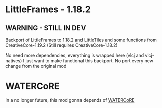 # LittleFrames - 1.18.2
## WARNING - STILL  IN DEV
Backport of LittleFrames to 1.18.2 and LittleTiles and some functions from
CreativeCore-1.19.2 (Still requires CreativeCore-1.18.2)

No need more dependencies, everything is wrapped here (vlcj and vlcj-natives)
I just want to make functional this backport. No port every new change from the original
mod

# WATERCoRE
In a no longer future, this mod gonna depends of [WATERCoRE](https://github.com/SrRapero720/WATERCoRE)